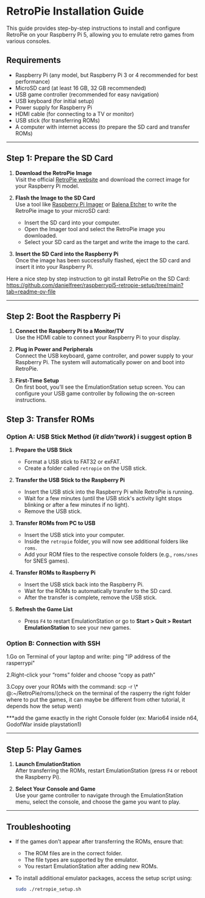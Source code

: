 # RetroPie Installation Guide

This guide provides step-by-step instructions to install and configure RetroPie on your Raspberry Pi 5, allowing you to emulate retro games from various consoles.

## Requirements

- Raspberry Pi (any model, but Raspberry Pi 3 or 4 recommended for best performance)
- MicroSD card (at least 16 GB, 32 GB recommended)
- USB game controller (recommended for easy navigation)
- USB keyboard (for initial setup)
- Power supply for Raspberry Pi
- HDMI cable (for connecting to a TV or monitor)
- USB stick (for transferring ROMs)
- A computer with internet access (to prepare the SD card and transfer ROMs)

---

## Step 1: Prepare the SD Card

1. **Download the RetroPie Image**  
   Visit the official [RetroPie website](https://retropie.org.uk/download/) and download the correct image for your Raspberry Pi model.

2. **Flash the Image to the SD Card**  
   Use a tool like [Raspberry Pi Imager](https://www.raspberrypi.com/software/) or [Balena Etcher](https://www.balena.io/etcher/) to write the RetroPie image to your microSD card:
   - Insert the SD card into your computer.
   - Open the Imager tool and select the RetroPie image you downloaded.
   - Select your SD card as the target and write the image to the card.

3. **Insert the SD Card into the Raspberry Pi**  
   Once the image has been successfully flashed, eject the SD card and insert it into your Raspberry Pi.

Here a nice step by step instruction to git install RetroPie on the SD Card: https://github.com/danielfreer/raspberrypi5-retropie-setup/tree/main?tab=readme-ov-file

---

## Step 2: Boot the Raspberry Pi

1. **Connect the Raspberry Pi to a Monitor/TV**  
   Use the HDMI cable to connect your Raspberry Pi to your display.
   
2. **Plug in Power and Peripherals**  
   Connect the USB keyboard, game controller, and power supply to your Raspberry Pi. The system will automatically power on and boot into RetroPie.

3. **First-Time Setup**  
   On first boot, you’ll see the EmulationStation setup screen. You can configure your USB game controller by following the on-screen instructions.


## Step 3: Transfer ROMs

### Option A: USB Stick Method (***it didn'twork***) i suggest option B

1. **Prepare the USB Stick**
   - Format a USB stick to FAT32 or exFAT.
   - Create a folder called `retropie` on the USB stick.

2. **Transfer the USB Stick to the Raspberry Pi**
   - Insert the USB stick into the Raspberry Pi while RetroPie is running.
   - Wait for a few minutes (until the USB stick's activity light stops blinking or after a few minutes if no light).
   - Remove the USB stick.

3. **Transfer ROMs from PC to USB**
   - Insert the USB stick into your computer.
   - Inside the `retropie` folder, you will now see additional folders like `roms`.
   - Add your ROM files to the respective console folders (e.g., `roms/snes` for SNES games).

4. **Transfer ROMs to Raspberry Pi**
   - Insert the USB stick back into the Raspberry Pi.
   - Wait for the ROMs to automatically transfer to the SD card.
   - After the transfer is complete, remove the USB stick.

5. **Refresh the Game List**
   - Press `F4` to restart EmulationStation or go to **Start > Quit > Restart EmulationStation** to see your new games.
  
### Option B: Connection with SSH

1.Go on Terminal of your laptop and write: ping "IP address of the rasperrypi"

2.Right-click your “roms” folder and choose “copy as path”

3.Copy over your ROMs with the command:   scp -r <roms folder path>\\* <username>@<pi ip address>:~/RetroPie/roms/(check on the terminal of the rasperry the right folder where to put the games, it can maybe be different from other tutorial, it depends how the setup went)

***add the game exactly in the right Console folder (ex: Mario64 inside n64, GodofWar inside playstation1)

---

## Step 5: Play Games

1. **Launch EmulationStation**  
   After transferring the ROMs, restart EmulationStation (press `F4` or reboot the Raspberry Pi).

2. **Select Your Console and Game**  
   Use your game controller to navigate through the EmulationStation menu, select the console, and choose the game you want to play.

---

## Troubleshooting

- If the games don’t appear after transferring the ROMs, ensure that:
  - The ROM files are in the correct folder.
  - The file types are supported by the emulator.
  - You restart EmulationStation after adding new ROMs.
  
- To install additional emulator packages, access the setup script using:
  ```bash
  sudo ./retropie_setup.sh
